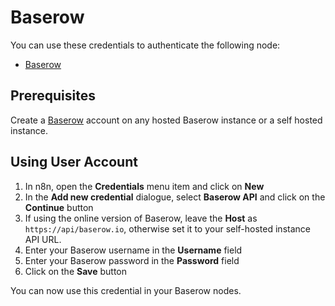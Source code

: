# Baserow

You can use these credentials to authenticate the following node:

- [Baserow](/integrations/nodes/n8n-nodes-base.baserow/)

## Prerequisites

Create a [Baserow](https://baserow.io/) account on any hosted Baserow instance
or a self hosted instance.

## Using User Account

1. In n8n, open the **Credentials** menu item and click on **New**
2. In the **Add new credential** dialogue, select **Baserow API** and click on the **Continue** button
3. If using the online version of Baserow, leave the **Host** as `https://api/baserow.io`, otherwise set it to your self-hosted instance API URL.
4. Enter your Baserow username in the **Username** field
5. Enter your Baserow password in the **Password** field
6. Click on the **Save** button

You can now use this credential in your Baserow nodes.
